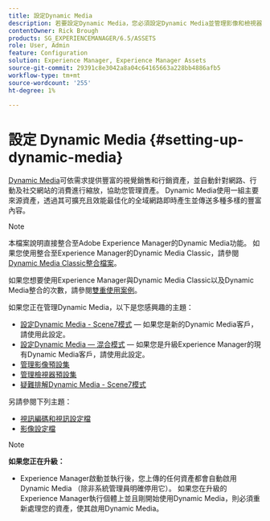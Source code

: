 ```yaml
---
title: 設定Dynamic Media
description: 若要設定Dynamic Media，您必須設定Dynamic Media並管理影像和檢視器預設集。
contentOwner: Rick Brough
products: SG_EXPERIENCEMANAGER/6.5/ASSETS
role: User, Admin
feature: Configuration
solution: Experience Manager, Experience Manager Assets
source-git-commit: 29391c8e3042a8a04c64165663a228bb4886afb5
workflow-type: tm+mt
source-wordcount: '255'
ht-degree: 1%

---
```


# 設定 Dynamic Media {#setting-up-dynamic-media}

[Dynamic Media](https://business.adobe.com/products/experience-manager/assets/dynamic-media.html)可依需求提供豐富的視覺銷售和行銷資產，並自動針對網路、行動及社交網站的消費進行縮放，協助您管理資產。 Dynamic Media使用一組主要來源資產，透過其可擴充且效能最佳化的全域網路即時產生並傳送多種多樣的豐富內容。

>[!NOTE]
>
>本檔案說明直接整合至Adobe Experience Manager的Dynamic Media功能。 如果您使用整合至Experience Manager的Dynamic Media Classic，請參閱[Dynamic Media Classic整合檔案](/help/sites-administering/scene7.md)。
>
>如果您想要使用Experience Manager與Dynamic Media Classic以及Dynamic Media整合的次數，請參閱[雙重使用案例](/help/sites-administering/scene7.md#dual-use-scenario)。

如果您正在管理Dynamic Media，以下是您感興趣的主題：

* [設定Dynamic Media - Scene7模式](config-dms7.md) — 如果您是新的Dynamic Media客戶，請使用此設定。
* [設定Dynamic Media — 混合模式](config-dynamic.md) — 如果您是升級Experience Manager的現有Dynamic Media客戶，請使用此設定。
* [管理影像預設集](managing-image-presets.md)
* [管理檢視器預設集](managing-viewer-presets.md)
* [疑難排解Dynamic Media - Scene7模式](troubleshoot-dms7.md)

另請參閱下列主題：

* [視訊編碼和視訊設定檔](video-profiles.md)
* [影像設定檔](image-profiles.md)

>[!NOTE]
>
>**如果您正在升級：**
>
>* Experience Manager啟動並執行後，您上傳的任何資產都會自動啟用Dynamic Media （除非系統管理員明確停用它）。 如果您在升級的Experience Manager執行個體上並且剛開始使用Dynamic Media，則必須重新處理您的資產，使其啟用Dynamic Media。


